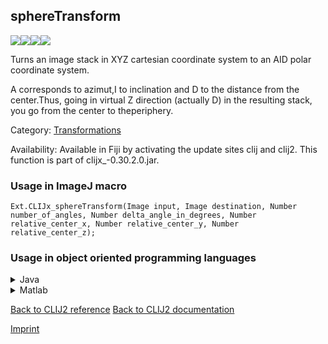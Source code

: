 ## sphereTransform
<img src="images/mini_empty_logo.png"/><img src="images/mini_empty_logo.png"/><img src="images/mini_clijx_logo.png"/><img src="images/mini_empty_logo.png"/>

Turns an image stack in XYZ cartesian coordinate system to an AID polar coordinate system.

A corresponds to azimut,I to inclination and D to the distance from the center.Thus, going in virtual Z direction (actually D) in the resulting stack, you go from the center to theperiphery.

Category: [Transformations](https://clij.github.io/clij2-docs/reference__transform)

Availability: Available in Fiji by activating the update sites clij and clij2.
This function is part of clijx_-0.30.2.0.jar.

### Usage in ImageJ macro
```
Ext.CLIJx_sphereTransform(Image input, Image destination, Number number_of_angles, Number delta_angle_in_degrees, Number relative_center_x, Number relative_center_y, Number relative_center_z);
```


### Usage in object oriented programming languages



<details>

<summary>
Java
</summary>
<pre class="highlight">// init CLIJ and GPU
import net.haesleinhuepf.clijx.CLIJx;
import net.haesleinhuepf.clij.clearcl.ClearCLBuffer;
CLIJx clijx = CLIJx.getInstance();

// get input parameters
ClearCLBuffer input = clijx.push(inputImagePlus);
destination = clijx.create(input);
int number_of_angles = 10;
float delta_angle_in_degrees = 1.0;
float relative_center_x = 2.0;
float relative_center_y = 3.0;
float relative_center_z = 4.0;
</pre>

<pre class="highlight">
// Execute operation on GPU
clijx.sphereTransform(input, destination, number_of_angles, delta_angle_in_degrees, relative_center_x, relative_center_y, relative_center_z);
</pre>

<pre class="highlight">
// show result
destinationImagePlus = clijx.pull(destination);
destinationImagePlus.show();

// cleanup memory on GPU
clijx.release(input);
clijx.release(destination);
</pre>

</details>



<details>

<summary>
Matlab
</summary>
<pre class="highlight">% init CLIJ and GPU
clijx = init_clatlabx();

% get input parameters
input = clijx.pushMat(input_matrix);
destination = clijx.create(input);
number_of_angles = 10;
delta_angle_in_degrees = 1.0;
relative_center_x = 2.0;
relative_center_y = 3.0;
relative_center_z = 4.0;
</pre>

<pre class="highlight">
% Execute operation on GPU
clijx.sphereTransform(input, destination, number_of_angles, delta_angle_in_degrees, relative_center_x, relative_center_y, relative_center_z);
</pre>

<pre class="highlight">
% show result
destination = clijx.pullMat(destination)

% cleanup memory on GPU
clijx.release(input);
clijx.release(destination);
</pre>

</details>



[Back to CLIJ2 reference](https://clij.github.io/clij2-docs/reference)
[Back to CLIJ2 documentation](https://clij.github.io/clij2-docs)

[Imprint](https://clij.github.io/imprint)
